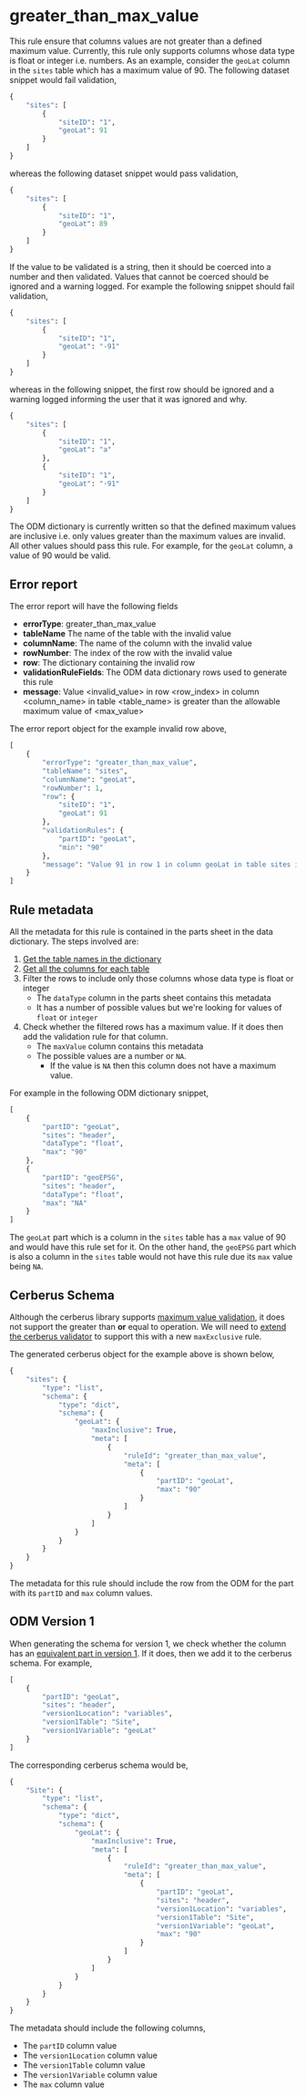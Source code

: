 # greater_than_max_value

This rule ensure that columns values are not greater than a defined maximum value. Currently, this rule only supports columns whose data type is float or integer i.e. numbers. As an example, consider the `geoLat` column in the `sites` table which has a maximum value of 90. The following dataset snippet would fail validation,

```python
{
    "sites": [
        {
            "siteID": "1",
            "geoLat": 91
        }
    ]
}
```

whereas the following dataset snippet would pass validation,

```python
{
    "sites": [
        {
            "siteID": "1",
            "geoLat": 89
        }
    ]
}
```

If the value to be validated is a string, then it should be coerced into a number and then validated. Values that cannot be coerced should be ignored and a warning logged. For example the following snippet should fail validation,

```python
{
    "sites": [
        {
            "siteID": "1",
            "geoLat": "-91"
        }
    ]
}
```

whereas in the following snippet, the first row should be ignored and a warning logged informing the user that it was ignored and why.

```python
{
    "sites": [
        {
            "siteID": "1",
            "geoLat": "a"
        },
        {
            "siteID": "1",
            "geoLat": "-91"
        }
    ]
}
```

The ODM dictionary is currently written so that the defined maximum values are inclusive i.e. only values greater than the maximum values are invalid. All other values should pass this rule. For example, for the `geoLat` column, a value of 90 would be valid.

## Error report

The error report will have the following fields

* **errorType**: greater_than_max_value
* **tableName** The name of the table with the invalid value
* **columnName**: The name of the column with the invalid value
* **rowNumber**: The index of the row with the invalid value
* **row**: The dictionary containing the invalid row
* **validationRuleFields**: The ODM data dictionary rows used to generate this rule
* **message**: Value <invalid_value> in row <row_index> in column <column_name> in table <table_name> is greater than the allowable maximum value of <max_value>

The error report object for the example invalid row above,

```python
[
    {
        "errorType": "greater_than_max_value",
        "tableName": "sites",
        "columnName": "geoLat",
        "rowNumber": 1,
        "row": {
            "siteID": "1",
            "geoLat": 91
        },
        "validationRules": {
            "partID": "geoLat",
            "min": "90"
        },
        "message": "Value 91 in row 1 in column geoLat in table sites is greater than the allowable maximum value of 90"
    }
]
```

## Rule metadata

All the metadata for this rule is contained in the parts sheet in the data dictionary. The steps involved are:

1. [Get the table names in the dictionary](../specs/odm-how-tos.md#how-to-get-the-names-of-tables-that-are-part-of-the-odm)
1. [Get all the columns for each table](../specs/odm-how-tos.md#how-to-get-the-names-of-tables-that-are-part-of-the-odm)
2. Filter the rows to include only those columns whose data type is float or integer
    * The `dataType` column in the parts sheet contains this metadata
    * It has a number of possible values but we're looking for values of `float` or `integer`
3. Check whether the filtered rows has a maximum value. If it does then add the validation rule for that column.
    * The `maxValue` column contains this metadata
    * The possible values are a number or `NA`. 
        * If the value is `NA` then this column does not have a maximum value.

For example in the following ODM dictionary snippet,

```python
[
    {
        "partID": "geoLat",
        "sites": "header",
        "dataType": "float",
        "max": "90"
    },
    {
        "partID": "geoEPSG",
        "sites": "header",
        "dataType": "float",
        "max": "NA"
    }
]
```

The `geoLat` part which is a column in the `sites` table has a `max` value of 90 and would have this rule set for it. On the other hand, the `geoEPSG` part which is also a column in the `sites` table would not have this rule due its `max` value being `NA`.

## Cerberus Schema

Although the cerberus library supports [maximum value validation](https://docs.python-cerberus.org/en/stable/validation-rules.html#min-max), it does not support the greater than **or** equal to operation. We will need to [extend the cerberus validator](https://docs.python-cerberus.org/en/stable/customize.html) to support this with a new `maxExclusive` rule.

The generated cerberus object for the example above is shown below,

```python
{
    "sites": {
        "type": "list",
        "schema": {
            "type": "dict",
            "schema": {
                "geoLat": {
                    "maxInclusive": True,
                    "meta": [
                        {
                            "ruleId": "greater_than_max_value",
                            "meta": [
                                {
                                    "partID": "geoLat",
                                    "max": "90"
                                }
                            ]
                        }
                    ]
                }
            }
        }
    }
}
```

The metadata for this rule should include the row from the ODM for the part with its `partID` and `max` column values.

## ODM Version 1

When generating the schema for version 1, we check whether the column has an [equivalent part in version 1](../specs/odm-how-tos.md#getting-the-version-1-equivalent-for-a-part). If it does, then we add it to the cerberus schema. For example,

```python
[
    {
        "partID": "geoLat",
        "sites": "header",
        "version1Location": "variables",
        "version1Table": "Site",
        "version1Variable": "geoLat"
    }
]
```

The corresponding cerberus schema would be,

```python
{
    "Site": {
        "type": "list",
        "schema": {
            "type": "dict",
            "schema": {
                "geoLat": {
                    "maxInclusive": True,
                    "meta": [
                        {
                            "ruleId": "greater_than_max_value",
                            "meta": [
                                {
                                    "partID": "geoLat",
                                    "sites": "header",
                                    "version1Location": "variables",
                                    "version1Table": "Site",
                                    "version1Variable": "geoLat",
                                    "max": "90"
                                }
                            ]
                        }
                    ]
                }
            }
        }
    }
}
```

The metadata should include the following columns,

* The `partID` column value
* The `version1Location` column value
* The `version1Table` column value
* The `version1Variable` column value
* The `max` column value